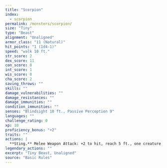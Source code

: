 ```yaml
---
title: "Scorpion"
index:
  - scorpion
permalink: /monsters/scorpion/
size: "Tiny"
type: "Beast"
alignment: "Unaligned"
armor_class: "11 (Natural)"
hit_points: "1 (1d4-1)"
speed: "walk 10 ft."
str_score: 2
dex_score: 11
con_score: 8
int_score: 1
wis_score: 8
cha_score: 2
saving_throws: ""
skills: ""
damage_vulnerabilities: ""
damage_resistances: ""
damage_immunities: ""
condition_immunities: ""
senses: "Blindsight 10 ft., Passive Perception 9"
languages: ""
challenge_rating: 0
xp: 10
proficiency_bonus: "+2"
traits: ""
actions: |
  **Sting.** Melee Weapon Attack: +2 to hit, reach 5 ft., one creature. Hit: 1 piercing damage, and the target must make a DC 9 Constitution saving throw, taking 4 (1d8) poison damage on a failed save, or half as much damage on a successful one.  
legendary_actions: ""
excerpt: "Tiny Beast, Unaligned"
source: "Basic Rules"
---
```

